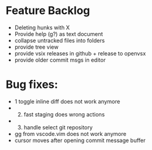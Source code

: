 # Feature Backlog
* Deleting hunks with X
* Provide help (g?) as text document
* collapse untracked files into folders
* provide tree view
* provide vsix releases in github + release to openvsx
* provide older commit msgs in editor

# Bug fixes:
* 1 toggle inline diff does not work anymore
* 2. fast staging does wrong actions
* 3. handle select git repository
* gg from vscode.vim does not work anymore
* cursor moves after opening commit message buffer
